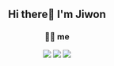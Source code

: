 <div align=center>
  <h2> Hi there🌈 I'm Jiwon </h2>

  <h3>🙋‍♀️ me</h3>
<a href=https://velog.io/@ji-vvon target="_blank"><img src="https://img.shields.io/badge/Velog-20c997?style=flat-square&logo=Vimeo&logoColor=white"/></a>
<a href="https://torpid-drawer-27f.notion.site/turtle-5c1c16de92304d89ae6eedb1738a9fa5" target="_blank"><img src="https://img.shields.io/badge/Notion-000000?style=flat-square&logo=Notion&logoColor=FFFFFF"/></a>
<a href="mailto:jjw9895@duksung.ac.kr" target="_blank"><img src="https://img.shields.io/badge/Gmail-EA4335?style=flat-square&logo=Gmail&logoColor=FFFFFF"/></a>
  
</div>

<!--
**ji-vvon/ji-vvon** is a ✨ _special_ ✨ repository because its `README.md` (this file) appears on your GitHub profile.

Here are some ideas to get you started:

- 🔭 I’m currently working on ...
- 🌱 I’m currently learning ...
- 👯 I’m looking to collaborate on ...
- 🤔 I’m looking for help with ...
- 💬 Ask me about ...
- 📫 How to reach me: ...
- 😄 Pronouns: ...
- ⚡ Fun fact: ...
-->
